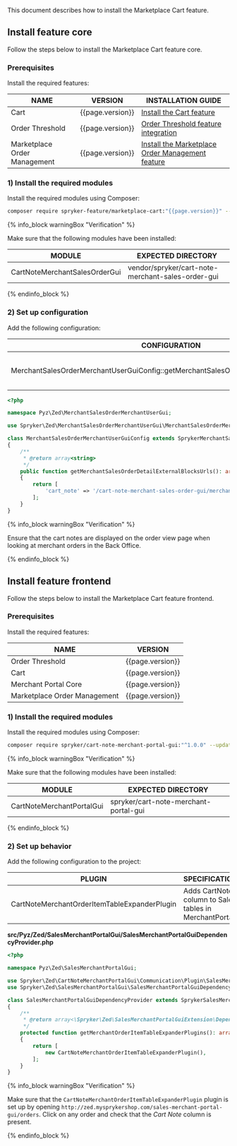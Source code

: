 This document describes how to install the Marketplace Cart feature.

## Install feature core

Follow the steps below to install the Marketplace Cart feature core.

### Prerequisites

Install the required features:

| NAME | VERSION | INSTALLATION GUIDE |
| ----------- | ------- | ------------------|
| Cart            | {{page.version}}  | [Install the Cart feature](/docs/pbc/all/cart-and-checkout/{{page.version}}/base-shop/install-and-upgrade/install-features/install-the-cart-feature.html) |
| Order Threshold | {{page.version}}  | [Order Threshold feature integration](/docs/pbc/all/cart-and-checkout/{{page.version}}/base-shop/install-and-upgrade/install-features/install-the-checkout-feature.html) |
| Marketplace Order Management | {{page.version}}  | [Install the Marketplace Order Management feature](/docs/pbc/all/order-management-system/{{page.version}}/marketplace/install-features/install-the-marketplace-order-management-feature.html) |

### 1) Install the required modules

Install the required modules using Composer:

```bash
composer require spryker-feature/marketplace-cart:"{{page.version}}" --update-with-dependencies
```

{% info_block warningBox "Verification" %}

Make sure that the following modules have been installed:

| MODULE    | EXPECTED DIRECTORY      |
| ------------------- | --------------------- |
| CartNoteMerchantSalesOrderGui | vendor/spryker/cart-note-merchant-sales-order-gui |

{% endinfo_block %}

### 2) Set up configuration

Add the following configuration:

| CONFIGURATION | SPECIFICATION | NAMESPACE |
| ------------- | ------------- | --------- |
| MerchantSalesOrderMerchantUserGuiConfig::getMerchantSalesOrderDetailExternalBlocksUrls() | Introduces a list of urls for order details page configuration. | src/Pyz/Zed/MerchantSalesOrderMerchantUserGui/MerchantSalesOrderMerchantUserGuiConfig.php |

```php
<?php

namespace Pyz\Zed\MerchantSalesOrderMerchantUserGui;

use Spryker\Zed\MerchantSalesOrderMerchantUserGui\MerchantSalesOrderMerchantUserGuiConfig as SprykerMerchantSalesOrderMerchantUserGuiConfig;

class MerchantSalesOrderMerchantUserGuiConfig extends SprykerMerchantSalesOrderMerchantUserGuiConfig
{
    /**
     * @return array<string>
     */
    public function getMerchantSalesOrderDetailExternalBlocksUrls(): array
    {
        return [
            'cart_note' => '/cart-note-merchant-sales-order-gui/merchant-sales-order/list',
        ];
    }
}
```

{% info_block warningBox "Verification" %}

Ensure that the cart notes are displayed on the order view page when looking at merchant orders in the Back Office.

{% endinfo_block %}

## Install feature frontend

Follow the steps below to install the Marketplace Cart feature frontend.

### Prerequisites

Install the required features:

| NAME            | VERSION |
| -------------------- | ----------- |
| Order Threshold      | {{page.version}}  |
| Cart                 | {{page.version}}  |
| Merchant Portal Core | {{page.version}}  |
| Marketplace Order Management | {{page.version}}  |

### 1) Install the required modules

Install the required modules using Composer:

```bash
composer require spryker/cart-note-merchant-portal-gui:"^1.0.0" --update-with-dependencies
```

{% info_block warningBox "Verification" %}

Make sure that the following modules have been installed:

| MODULE                | EXPECTED DIRECTORY                |
| ------------------------- | ------------------------------------- |
| CartNoteMerchantPortalGui | spryker/cart-note-merchant-portal-gui |

{% endinfo_block %}

### 2) Set up behavior

Add the following configuration to the project:

| PLUGIN  | SPECIFICATION | PREREQUISITES  | NAMESPACE |
| -------------------- | ------------------ | ----------- | ------------------ |
| CartNoteMerchantOrderItemTableExpanderPlugin | Adds CartNote column to Sales tables in MerchantPortal | Marketplace Sales Merchant Portal integrated | Spryker\Zed\CartNoteMerchantPortalGui\Communication\Plugin |

**src/Pyz/Zed/SalesMerchantPortalGui/SalesMerchantPortalGuiDependencyProvider.php**

```php
<?php

namespace Pyz\Zed\SalesMerchantPortalGui;

use Spryker\Zed\CartNoteMerchantPortalGui\Communication\Plugin\SalesMerchantPortalGui\CartNoteMerchantOrderItemTableExpanderPlugin;
use Spryker\Zed\SalesMerchantPortalGui\SalesMerchantPortalGuiDependencyProvider as SprykerSalesMerchantPortalGuiDependencyProvider;

class SalesMerchantPortalGuiDependencyProvider extends SprykerSalesMerchantPortalGuiDependencyProvider
{
    /**
     * @return array<\Spryker\Zed\SalesMerchantPortalGuiExtension\Dependency\Plugin\MerchantOrderItemTableExpanderPluginInterface>
     */
    protected function getMerchantOrderItemTableExpanderPlugins(): array
    {
        return [
            new CartNoteMerchantOrderItemTableExpanderPlugin(),
        ];
    }
}
```

{% info_block warningBox "Verification" %}

Make sure that the `CartNoteMerchantOrderItemTableExpanderPlugin` plugin is set up by opening `http://zed.mysprykershop.com/sales-merchant-portal-gui/orders`. Click on any order and check that the *Cart Note* column  is present.

{% endinfo_block %}
